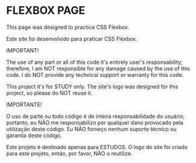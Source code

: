 # FLEXBOX PAGE

This page was designed to practice CSS Flexbox.

Este site foi desenvolvido para praticar CSS Flexbox.

IMPORTANT!

The use of any part or all of this code it's entirely user's responsability; therefore,
I am NOT responsible for any damage caused by the use of this code. 
I do NOT provide any technical support or warranty for this code.

This project it's for STUDY only.
The site's logo was designed for this project, so please do NOT reuse it.

IMPORTANTE!

O uso de parte ou todo código é de inteira responsabilidade do usuário; portanto,
eu NÃO me responsabilizo por qualquer dano provocado pela utilização deste código. 
Eu NÃO forneço nenhum suporte técnico ou garantia deste código.

Este projeto é destinado apenas para ESTUDOS.
O logo do site foi criado para este projeto, então, por favor, NÃO o reutilize.




